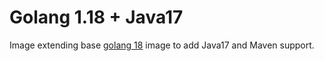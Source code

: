 Golang 1.18 + Java17
====================

Image extending base
[golang 18](https://github.com/docker-library/golang/blob/2c2c1445c95fc87a6246aee51e9d10e86489edf6/1.18/bullseye/Dockerfile) image to
add Java17 and Maven support.

